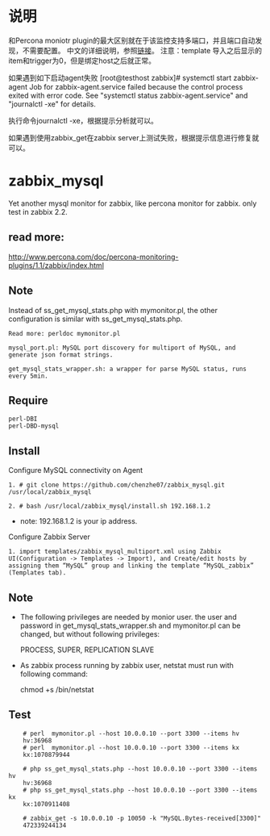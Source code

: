 # 说明
和Percona moniotr plugin的最大区别就在于该监控支持多端口，并且端口自动发现，不需要配置。
中文的详细说明，参照[链接](https://highdb.com/zabbix-%E5%A4%9A%E7%AB%AF%E5%8F%A3%E7%9B%91%E6%8E%A7-mysql/)。
注意：template 导入之后显示的item和trigger为0，但是绑定host之后就正常。

如果遇到如下启动agent失败
[root@testhost zabbix]# systemctl start zabbix-agent
Job for zabbix-agent.service failed because the control process exited with error code. See "systemctl status zabbix-agent.service" and "journalctl -xe" for details.

执行命令journalctl -xe，根据提示分析就可以。

如果遇到使用zabbix_get在zabbix server上测试失败，根据提示信息进行修复就可以。


# zabbix_mysql
  Yet another mysql monitor for zabbix, like percona monitor for zabbix. only test in zabbix 2.2.

## read more:
   http://www.percona.com/doc/percona-monitoring-plugins/1.1/zabbix/index.html

## Note
   Instead of ss_get_mysql_stats.php with mymonitor.pl, the other configuration is similar with ss_get_mysql_stats.php.

    Read more: perldoc mymonitor.pl

    mysql_port.pl: MySQL port discovery for multiport of MySQL, and generate json format strings.

    get_mysql_stats_wrapper.sh: a wrapper for parse MySQL status, runs every 5min.

## Require
    perl-DBI
    perl-DBD-mysql

## Install

Configure MySQL connectivity on Agent

    1. # git clone https://github.com/chenzhe07/zabbix_mysql.git /usr/local/zabbix_mysql 
    
    2. # bash /usr/local/zabbix_mysql/install.sh 192.168.1.2

* note: 192.168.1.2 is your ip address.

Configure Zabbix Server
    
    1. import templates/zabbix_mysql_multiport.xml using Zabbix UI(Configuration -> Templates -> Import), and Create/edit hosts by assigning them “MySQL” group and linking the template “MySQL_zabbix” (Templates tab).

## Note

* The following privileges are needed by monior user. the user and password in get_mysql_stats_wrapper.sh and mymonitor.pl can be changed, but without following privileges:

    PROCESS, SUPER, REPLICATION SLAVE

* As zabbix process running by zabbix user, netstat must run with following command:

    chmod +s /bin/netstat

## Test
```
    # perl  mymonitor.pl --host 10.0.0.10 --port 3300 --items hv
    hv:36968
    # perl  mymonitor.pl --host 10.0.0.10 --port 3300 --items kx
    kx:1070879944

    # php ss_get_mysql_stats.php --host 10.0.0.10 --port 3300 --items hv
    hv:36968
    # php ss_get_mysql_stats.php --host 10.0.0.10 --port 3300 --items kx 
    kx:1070911408

    # zabbix_get -s 10.0.0.10 -p 10050 -k "MySQL.Bytes-received[3300]"
    472339244134
```
